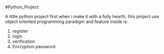 #Python_Project

A little python project first when i make it with a fully hearth, this project use object oriented programming paradigm and feature inside is:
1. register
2. login
3. verification
4. Encryption password
